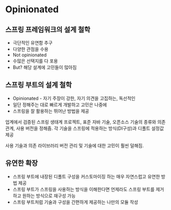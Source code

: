 # Opinionated

## 스프링 프레임워크의 설계 철학
- 극단적인 유연함 추구
- 다양한 관점을 수용
- Not opinionated
- 수많은 선택지를 다 포용
- But? 해당 설계에 고민들이 많아짐

## 스프링 부트의 설계 철학
- Opinionated - 자기 주장이 강한, 자기 의견을 고집하는, 독선적인
- 일단 정해주는 대로 빠르게 개발하고 고민은 나중에
- 스프링을 잘 활용하는 뛰어난 방법을 제공

업계에서 검증된 스프링 생태계 프로젝트, 표준 자바 기술, 오픈소스 기술의 종류와 의존관계, 사용 버전을 정해줌.
각 기술을 스프링에 적용하는 방식(DI구성)과 디폴트 설정값 제공

사용 기술과 의존 라이브러리 버전 관리 및 기술에 대한 고민이 훨씬 덜해짐.

## 유연한 확장
- 스프링 부트에 내장된 디폴트 구성을 커스토마이징 하는 매우 자연스럽고 유연한 방법 제공
- 스프링 부트가 스프링을 사용하는 방식을 이해한다면 언제라도 스프링 부트를 제거하고 원하는 방식으로 재구성 가능
- 스프링 부트처럼 기술과 구성을 간편하게 제공하는 나만의 모듈 작성

